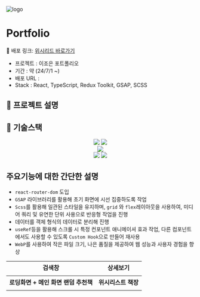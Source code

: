 ![logo]()

# Portfolio

🚀 배포 링크: <a href="https://zoe-world.github.io/Wishread/" target="_blank" title="새창열림">위시리드 바로가기</a>

>

- 프로젝트 : 이조은 포트폴리오
- 기간 : 약 (24/7/1 ~)
- 배포 URL :
- Stack : React, TypeScript, Redux Toolkit, GSAP, SCSS

## 📌 프로젝트 설명

## 🔧 기술스택

<div align="center">
     <img src="https://img.shields.io/badge/javascript-F7DF1E?style=for-the-badge&logo=javascript&logoColor=black">
    <img src="https://img.shields.io/badge/typescript-3178C6?style=for-the-badge&logo=typescript&logoColor=black">
</div>
<div align="center">
    <img src="https://img.shields.io/badge/react-61DAFB?style=for-the-badge&logo=react&logoColor=black">
</div>
<div align="center">
    <img src="https://img.shields.io/badge/fontawesome-538DD7?style=for-the-badge&logo=fontawesome&logoColor=white">
    <img src="https://img.shields.io/badge/styledcomponents-DB7093?style=for-the-badge&logo=styledcomponents&logoColor=white">
</div>

## 주요기능에 대한 간단한 설명

- `react-router-dom` 도입
- `GSAP` 라이브러리를 활용해 초기 화면에 시선 집중하도록 작업
- `Scss`를 활용해 일관된 스타일을 유지하며, `grid` 와 `flex`레이아웃을 사용하여, 미디어 쿼리 및 유연한 단위 사용으로 반응형 작업을 진행
- 데이터를 객체 형식의 데이터로 분리해 진행
- `useRef`등을 활용해 스크롤 시 특정 컨포넌트 애니메이셔 효과 작업, 다른 컴포넌트에서도 사용할 수 있도록 `Custom Hook`으로 만들어 재사용
- `WebP`를 사용하여 작은 파일 크기, 나은 품질을 제공하여 웹 성능과 사용자 경험을 향상

<table>
  <tbody>
    <tr>
      <th style="text-align: center">검색창</th>
      <th style="text-align: center">상세보기</th>
    </tr> 
    <tr>
      <td>
      <img src="https://github.com/zoe-world/Wishread/assets/114548167/69cba3d4-d74f-4bcd-bcf7-fc1f1ab21b3b" alt=""/>
      </td>
      <td>
        <img src="https://github.com/zoe-world/Wishread/assets/114548167/158b5566-b378-49b6-a3b1-00ea35b9651f"alt=""/>
      </td>
    </tr>
    <tr>
      <th style="text-align: center">로딩화면 + 메인 화면 랜덤 추천책 </th>
      <th style="text-align: center">위시리스트 책장 </th>
    </tr> 
    <tr>
      <td>
        <img src="https://github.com/zoe-world/Wishread/assets/114548167/0d5276d9-49cf-46c1-8d82-2b0b12168a6b" alt=""/>
      </td>
      <td>
        <img src="https://github.com/zoe-world/Wishread/assets/114548167/69cba3d4-d74f-4bcd-bcf7-fc1f1ab21b3b" alt=""/>
      </td>
    </tr>
  </tbody>
</table>
